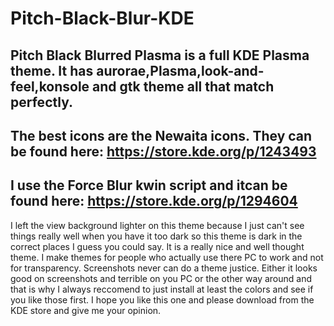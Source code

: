 # Pitch-Black-Blur-KDE

## Pitch Black Blurred Plasma is a full KDE Plasma theme. It has aurorae,Plasma,look-and-feel,konsole and gtk theme all that match perfectly. 

## The best icons are the Newaita icons. They can be found here: https://store.kde.org/p/1243493 

## I use the Force Blur kwin script and itcan be found here: https://store.kde.org/p/1294604

I left the view background lighter on this theme because I just can't see things really well when you have it too dark so this theme is dark in the correct places I guess you could say. It is a really nice and well thought theme. I make themes for people who actually use there PC to work and not for transparency. Screenshots never can do a theme justice. Either it looks good on screenshots and terrible on you PC or the other way around and that is why I always reccomend to just install at least the colors and see if you like those first. I hope you like this one and please download from the KDE store and give me your opinion.
